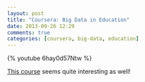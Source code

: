 ```yaml
---
layout: post
title: "Coursera: Big Data in Education"
date: 2013-09-26 12:29
comments: true
categories: [coursera, big-data, education]
---
```

{% youtube 6hay0d57Ntw %}

[This course](https://www.coursera.org/course/bigdata-edu) seems quite interesting as well!
